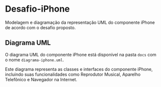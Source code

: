 # Desafio-iPhone
Modelagem e diagramação da representação UML do componente iPhone de acordo com o desafio proposto.


## Diagrama UML

O diagrama UML do componente iPhone está disponível na pasta `docs` com o nome `diagrama-iphone.uml`.

Este diagrama representa as classes e interfaces do componente iPhone, incluindo suas funcionalidades como Reprodutor Musical, Aparelho Telefônico e Navegador na Internet.
